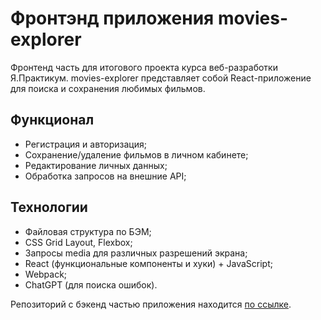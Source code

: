# Фронтэнд приложения movies-explorer

Фронтенд часть для итогового проекта курса веб-разработки Я.Практикум.
movies-explorer представляет собой React-приложение для поиска и сохранения любимых фильмов.

## Функционал
- Регистрация и авторизация;
- Сохранение/удаление фильмов в личном кабинете;
- Редактирование личных данных;
- Обработка запросов на внешние API;

## Технологии
- Файловая структура по БЭМ;
- CSS Grid Layout, Flexbox;
- Запросы media для различных разрешений экрана;
- React (функциональные компоненты и хуки) + JavaScript;
- Webpack;
- ChatGPT (для поиска ошибок).

Репозиторий с бэкенд частью приложения находится [по ссылке](https://github.com/ladykot/movies-explorer-api/).
